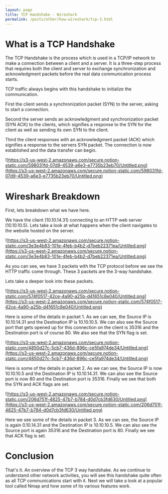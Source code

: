 ```yaml
---
layout: page
title: TCP Handshake - Wireshark
permalink: /posts/other/how-wireshark/tcp-3.html
---
```


# What is a TCP Handshake

The TCP Handshake is the process which is used in a TCP/IP network to make a connection between a client and a server.  It is a three-step process that requires both the client and server to exchange synchronization and acknowledgment packets before the real data communication process starts.

TCP traffic always begins with this handshake to initialize the communication.  

First the client sends a synchronization packet (SYN) to the server, asking to start a connection.

Second the server sends an acknowledgment and synchronization packet (SYN ACK) to the clients, which signifies a response to the SYN for the client as well as sending its own SYN to the client.

Third the client responses with an acknowledgment packet (ACK) which signifies a response to the servers SYN packet.  The connection is now established and the data transfer can begin.

![https://s3-us-west-2.amazonaws.com/secure.notion-static.com/598031fd-07d9-4539-a6e3-e7735b23eb70/Untitled.png](https://s3-us-west-2.amazonaws.com/secure.notion-static.com/598031fd-07d9-4539-a6e3-e7735b23eb70/Untitled.png)

# Wireshark Breakdown

First, lets breakdown what we have here.

We have the client (10.10.14.31) connecting to an HTTP web server (10.10.10.5).  Lets take a look at what happens when the client navigates to the website hosted on the server.

![https://s3-us-west-2.amazonaws.com/secure.notion-static.com/3e3e4b83-101e-4feb-b4b2-d7beb22371ea/Untitled.png](https://s3-us-west-2.amazonaws.com/secure.notion-static.com/3e3e4b83-101e-4feb-b4b2-d7beb22371ea/Untitled.png)

As you can see, we have 3 packets with the TCP protocol before we see the HTTP traffic come through.  These 3 packets are the 3-way handshake.

Lets take a deeper look into these packets.

![https://s3-us-west-2.amazonaws.com/secure.notion-static.com/574f0517-42ce-4a90-a25b-d41651c8e040/Untitled.png](https://s3-us-west-2.amazonaws.com/secure.notion-static.com/574f0517-42ce-4a90-a25b-d41651c8e040/Untitled.png)

Here is some of the details in packet 1.  As we can see, the Source IP is 10.10.14.31 and the Destination IP is 10.10.10.5.  We can also see the Source port that gets opened up for this connection on the client is 35316 and the Destination port is of course 80.  We also see that the SYN flag is set.

![https://s3-us-west-2.amazonaws.com/secure.notion-static.com/4850d27c-5cb7-436d-896c-ce5fa974de34/Untitled.png](https://s3-us-west-2.amazonaws.com/secure.notion-static.com/4850d27c-5cb7-436d-896c-ce5fa974de34/Untitled.png)

Here is some of the details in packet 2.  As we can see, the Source IP is now 10.10.10.5 and the Destination IP is 10.10.14.31.  We can also see the Source port is now 80 and the Destination port is 35316.  Finally we see that both the SYN and ACK flags are set.

![https://s3-us-west-2.amazonaws.com/secure.notion-static.com/206d751f-4825-47b7-b784-d0d7cb3fd630/Untitled.png](https://s3-us-west-2.amazonaws.com/secure.notion-static.com/206d751f-4825-47b7-b784-d0d7cb3fd630/Untitled.png)

Here we see some of the details in packet 3.  As we can see, the Source IP is again 0.10.14.31 and the Destination IP is 10.10.10.5.  We can also see the Source port is again 35316 and the Destination port is 80.  Finally we see that ACK flag is set.

# Conclusion

That's it.  An overview of the TCP 3 way handshake.  As we continue to understand other network activities, you will see this handshake quite often as all TCP communications start with it.  Next we will take a look at a popular tool called Nmap and how some of its various features work.
